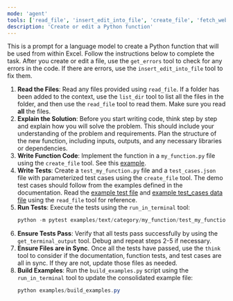 ```yaml
---
mode: 'agent'
tools: ['read_file', 'insert_edit_into_file', 'create_file', 'fetch_webpage', 'think', 'run_in_terminal', 'get_terminal_output', 'list_dir', 'pyodide_install-packages', 'get_errors']
description: 'Create or edit a Python function'
---
```


This is a prompt for a language model to create a Python function that will be used from within Excel.  Follow the instructions below to complete the task.  After you create or edit a file, use the `get_errors` tool to check for any errors in the code.  If there are errors, use the `insert_edit_into_file` tool to fix them.

1. **Read the Files**: Read any files provided using `read_file`.  If a folder has been added to the context, use the `list_dir` tool to list all the files in the folder, and then use the `read_file` tool to read them.  Make sure you read **all** the files.
2. **Explain the Solution**: Before you start writing code, think step by step and explain how you will solve the problem.  This should include your understanding of the problem and requirements.  Plan the structure of the new function, including inputs, outputs, and any necessary libraries or dependencies.
3. **Write Function Code**: Implement the function in a `my_function.py` file using the `create_file` tool. See this [example](../../examples/text/ai_ask/ai_ask.py).
4. **Write Tests**: Create a `test_my_function.py` file and a `test_cases.json` file with parameterized test cases using the `create_file` tool. The demo test cases should follow from the examples defined in the documentation. Read the [example test file](../../examples/text/ai_ask/test_cases.json) and [example test_cases data file](../../examples/text/ai_ask/test_ai_ask.py) using the `read_file` tool for reference.
5. **Run Tests**: Execute the tests using the `run_in_terminal` tool:
    ```powershell
    python -m pytest examples/text/category/my_function/test_my_function.py
    ```
6. **Ensure Tests Pass**: Verify that all tests pass successfully by using the `get_terminal_output` tool. Debug and repeat steps 2-5 if necessary.  
7. **Ensure Files are in Sync**.  Once all the tests have passed, use the `think` tool to consider if the documentation, function tests, and test cases are all in sync. If they are not, update those files as needed.
8. **Build Examples**: Run the `build_examples.py` script using the `run_in_terminal` tool to update the consolidated example file:
    ```powershell
    python examples/build_examples.py
    ```